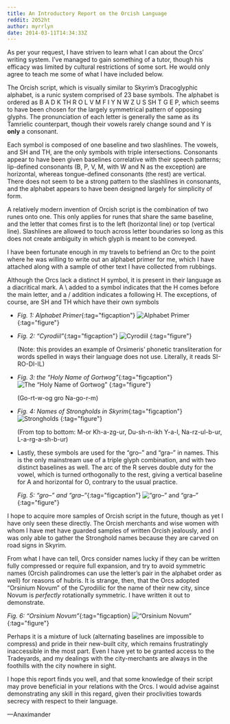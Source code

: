 ```yaml
---
title: An Introductory Report on the Orcish Language
reddit: 2052ht
author: myrrlyn
date: 2014-03-11T14:34:33Z
---
```


As per your request, I have striven to learn what I can about the Orcs’ writing
system. I’ve managed to gain something of a tutor, though his efficacy was
limited by cultural restrictions of some sort. He would only agree to teach me
some of what I have included below.

The Orcish script, which is visually similar to Skyrim’s Dracoglyphic alphabet,
is a runic system comprised of 23 base symbols. The alphabet is ordered as B A D
K TH R O L V M F I Y N W Z U S SH T G E P, which seems to have been chosen for
the largely symmetrical pattern of opposing glyphs. The pronunciation of each
letter is generally the same as its Tamrielic counterpart, though their vowels
rarely change sound and Y is **only** a consonant.

Each symbol is composed of one baseline and two slashlines. The vowels, and SH
and TH, are the only symbols with triple intersections. Consonants appear to
have been given baselines correlative with their speech patterns; lip-defined
consonants (B, P, V, M, with W and N as the exception) are horizontal, whereas
tongue-defined consonants (the rest) are vertical. There does not seem to be a
strong pattern to the slashlines in consonants, and the alphabet appears to have
been designed largely for simplicity of form.

A relatively modern invention of Orcish script is the combination of two runes
onto one. This only applies for runes that share the same baseline, and the
letter that comes first is to the left (horizontal line) or top (vertical line).
Slashlines are allowed to touch across letter boundaries so long as this does
not create ambiguity in which glyph is meant to be conveyed.

I have been fortunate enough in my travels to befriend an Orc to the point where
he was willing to write out an alphabet primer for me, which I have attached
along with a sample of other text I have collected from rubbings.

Although the Orcs lack a distinct H symbol, it is present in their language as a
diacritical mark. A \ added to a symbol indicates that the H comes before the
main letter, and a / addition indicates a following H. The exceptions, of
course, are SH and TH which have their own symbols

- *Fig. 1: Alphabet Primer*{:tag="figcaption"}
  ![Alphabet Primer][0]
  {:tag="figure"}

- *Fig. 2: “Cyrodiil”*{:tag="figcaption"}
  ![Cyrodiil][1]
  {:tag="figure"}

  (Note: this provides an example of Orsimeris’ phonetic transliteration for
  words spelled in ways their language does not use. Literally, it reads
  SI-RO-DI-IL)

- *Fig. 3: the “Holy Name of Gortwog”*{:tag="figcaption"}
  ![The “Holy Name of Gortwog”][2]
  {:tag="figure"}

  (Go-rt-w-og gro Na-go-r-m)

- *Fig. 4: Names of Strongholds in Skyrim*{:tag="figcaption"}
  ![Strongholds][3]
  {:tag="figure"}

  (From top to bottom: M-or Kh-a-zg-ur, Du-sh-n-ikh Y-a-l, Na-rz-ul-b-ur,
  L-a-rg-a-sh-b-ur)

- Lastly, these symbols are used for the “gro–” and “gra–” in names. This is the
  only mainstream use of a triple glyph combination, and with two distinct
  baselines as well. The arc of the R serves double duty for the vowel, which is
  turned orthogonally to the rest, giving a vertical baseline for A and
  horizontal for O, contrary to the usual practice.

  *Fig. 5: “gro–” and “gra–”*{:tag="figcaption"}
  ![“gro–” and “gra–”][4]
  {:tag="figure"}

I hope to acquire more samples of Orcish script in the future, though as yet I
have only seen these directly. The Orcish merchants and wise women with whom I
have met have guarded samples of written Orcish jealously, and I was only able
to gather the Stronghold names because they are carved on road signs in Skyrim.

From what I have can tell, Orcs consider names lucky if they can be written
fully compressed or require full expansion, and try to avoid symmetric names
(Orcish palindromes can use the letter’s pair in the alphabet order as well) for
reasons of hubris. It is strange, then, that the Orcs adopted “Orsinium Novum”
of the Cyrodiilic for the name of their new city, since Novum is *perfectly*
rotationally symmetric. I have written it out to demonstrate.

*Fig. 6: “Orsinium Novum”*{:tag="figcaption}
![“Orsinium Novum”][5]
{:tag="figure"}

Perhaps it is a mixture of luck (alternating baselines are impossible to
compress) and pride in their new-built city, which remains frustratingly
inaccessible in the most part. Even I have yet to be granted access to the
Tradeyards, and my dealings with the city-merchants are always in the foothills
with the city nowhere in sight.

I hope this report finds you well, and that some knowledge of their script may
prove beneficial in your relations with the Orcs. I would advise against
demonstrating any skill in this regard, given their proclivities towards secrecy
with respect to their language.

—Anaximander

[0]: https://myrrlyn.net/oeuvre/images/orcish-alphabet.png
[1]: https://myrrlyn.net/oeuvre/images/orcish-cyrodiil.png
[2]: https://myrrlyn.net/oeuvre/images/orcish-gortwog.png
[3]: https://myrrlyn.net/oeuvre/images/orcish-strongholds.png
[4]: https://myrrlyn.net/oeuvre/images/orcish-gro-gra.png
[5]: https://myrrlyn.net/oeuvre/images/orcish-orsinium.png
